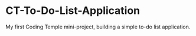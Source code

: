 # CT-To-Do-List-Application
My first Coding Temple mini-project, building a simple to-do list application.
